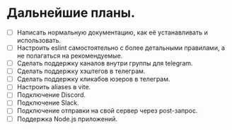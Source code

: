 # Дальнейшие планы.

- [ ] Написать нормальную документацию, как её устанавливать и использовать.
- [ ] Настроить eslint самостоятельно с более детальными правилами, а не полагаться на рекомендуемые.
- [ ] Сделать поддержку каналов внутри группы для telegram.
- [ ] Сделать поддержку хэштегов в телеграм.
- [ ] Сделать поддержку кликабов юзеров в телеграм.
- [ ] Настроить aliases в vite.
- [ ] Подключение Discord.
- [ ] Подключение Slack.
- [ ] Подключение отправки на свой сервер через post-запрос.
- [ ] Поддержка Node.js приложений.
